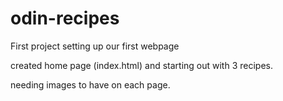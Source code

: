 # odin-recipes
First project setting up our first webpage

created home page (index.html) and starting out with 3 recipes.

needing images to have on each page. 